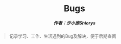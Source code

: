 <center><h1>Bugs</h1></center>

<center><h5>作者：汐小旅Shiorys</h5></center>



> 记录学习、工作、生活遇到的Bug及解决，便于后期查阅